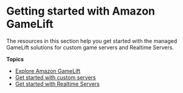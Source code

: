# Getting started with Amazon GameLift<a name="getting-started-intro"></a>

The resources in this section help you get started with the managed GameLift solutions for custom game servers and Realtime Servers\.

**Topics**
+ [Explore Amazon GameLift](gamelift-explore.md)
+ [Get started with custom servers](gamelift-integration.md)
+ [Get started with Realtime Servers](realtime-plan.md)